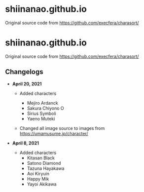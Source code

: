 # shiinanao.github.io

Original source code from https://github.com/execfera/charasort/ 

# shiinanao.github.io

Original source code from https://github.com/execfera/charasort/ 

## Changelogs
* __April 20, 2021__ 
	* Added characters
		* Mejiro Ardanck 
		* Sakura Chiyono O
		* Sirius Symboli
		* Yaeno Muteki

	* Changed all image source to images from https://umamusume.jp/character/

* __April 8, 2021__ 
	* Added characters
		* Kitasan Black 
		* Satono Diamond
		* Tazuna Hayakawa
		* Aoi Kiryuin
		* Happy Mik
		* Yayoi Akikawa
